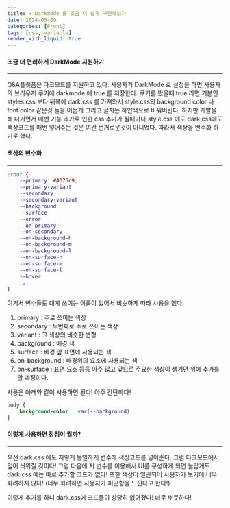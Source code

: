 ```yaml
---
title: ✈ Darkmode 를 조금 더 쉽게 구현해보자
date: 2024-05-09
categories: [Front]
tags: [css, variable]
render_with_liquid: true
---
```

#### 조금 더 편리하게 DarkMode 지원하기
---
Q&A플랫폼은 다크모드를 지원하고 있다. 사용자가 DarkMode 로 설정을 하면 사용자의 브라우저 쿠키에 darkmode 에 true 를 저장한다. 쿠키를 봤을때 true 라면 기본인 styles.css 보다 뒤쪽에 dark.css 를 가져와서 style.css의  background color 나 font color 같은것 들을 어둡게 그리고 글자는 하얀색으로 바꿔버린다. 하지만 개발을 해 나가면서 매번 기능 추가로 인한 css 추가가 될때마다 style.css 에도 dark.css에도 색상코드를 매번 넣어주는 것은 여간 번거로운것이 아니었다. 따라서 색상을 변수화 하기로 했다.

#### 색상의 변수화
---
```css
:root {
	--primary: #4075c9;
	--primary-variant
	--secondary
	--secondary-variant
	--background
	--surface
	--error
	--on-primary
	--on-secondary
	--on-background-h
	--on-background-m 
	--on-background-l
	--on-surface-h 
	--on-surface-m 
	--on-surface-l 
	--hover
	...
}
```

여기서 변수들도 대게 쓰이는 이름이 있어서 비슷하게 따라 사용을 했다.
1. primary : 주로 쓰이는 색상
2. secondary : 두번째로 주로 쓰이는 색상
3. variant : 그 색상의 비슷한 변형
4. background : 배경 색
5. surface : 배경 앞 표면에 사용되는 색
6. on-background : 배경위의 요소에 사용되는 색
7. on-surface : 표면 요소
등등 아주 많고 앞으로 주요한 색상이 생기면 위에 추가를 할 예정이다.

사용은 아래와 같이 사용하면 된다! 아주 간단하다!
```css
body {
	background-color : var(--background)
}
```

#### 이렇게 사용하면 장점이 뭘까?
---
우선 dark.css 에도 저렇게 동일하게 변수에 색상코드를 넣어준다. 그럼 다크모드에서 덮어 씌워질 것이다!
그럼 다음에 저 변수를 이용해서 UI를 구성하게 되면 놀랍게도 dark.css 에는 따로 추가할 코드가 없다!
또한 색상이 일관되어 사용자가 보기에 너무 화려하지 않다! (너무 화려하면 사용자가 피곤함을 느낀다고 한다!)

이렇게 추가를 하니 dark.css에 코드들이 상당히 없어졌다! 너무 뿌듯하다!